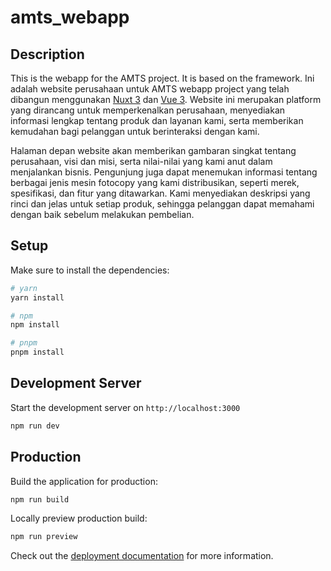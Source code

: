 # amts_webapp
## Description
This is the webapp for the AMTS project. It is based on the  framework.
Ini adalah website perusahaan untuk AMTS webapp project yang telah dibangun menggunakan [Nuxt 3](https://nuxt.com/) dan [Vue 3](https://vuejs.org/). Website ini merupakan platform yang dirancang untuk memperkenalkan perusahaan, menyediakan informasi lengkap tentang produk dan layanan kami, serta memberikan kemudahan bagi pelanggan untuk berinteraksi dengan kami.  
  
Halaman depan website akan memberikan gambaran singkat tentang perusahaan, visi dan misi, serta nilai-nilai yang kami anut dalam menjalankan bisnis. Pengunjung juga dapat menemukan informasi tentang berbagai jenis mesin fotocopy yang kami distribusikan, seperti merek, spesifikasi, dan fitur yang ditawarkan. Kami menyediakan deskripsi yang rinci dan jelas untuk setiap produk, sehingga pelanggan dapat memahami dengan baik sebelum melakukan pembelian.

## Setup

Make sure to install the dependencies:

```bash
# yarn
yarn install

# npm
npm install

# pnpm
pnpm install
```

## Development Server

Start the development server on `http://localhost:3000`

```bash
npm run dev
```

## Production

Build the application for production:

```bash
npm run build
```

Locally preview production build:

```bash
npm run preview
```

Check out the [deployment documentation](https://nuxt.com/docs/getting-started/deployment) for more information.
